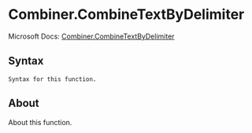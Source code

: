 ---
---

# Combiner.CombineTextByDelimiter

Microsoft Docs: [Combiner.CombineTextByDelimiter](https://docs.microsoft.com/en-us/powerquery-m/combiner-combinetextbydelimiter)

## Syntax

```powerquery-m
Syntax for this function.
```

## About

About this function.

